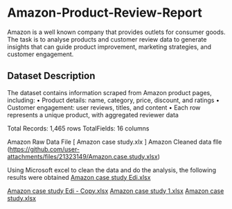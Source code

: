 # Amazon-Product-Review-Report
Amazon is a well known company that provides outlets for consumer goods.
The task is to analyse products and customer review data to generate insights that can
guide product improvement, marketing strategies, and customer engagement.
## Dataset Description
The dataset contains information scraped from Amazon product pages, including:
• Product details: name, category, price, discount, and ratings
• Customer engagement: user reviews, titles, and content
• Each row represents a unique product, with aggregated reviewer data

Total Records: 1,465 rows
TotalFields: 16 columns

Amazon Raw Data File [ Amazon case study.xlx ]
Amazon Cleaned data flle (https://github.com/user-attachments/files/21323149/Amazon.case.study.xlsx)

 Using Microsoft excel to clean the data and do the analysis, the following results were obtained [Amazon case study Edi.xlsx](https://github.com/user-attachments/files/21323162/Amazon.case.study.Edi.xlsx)


[Amazon case study Edi - Copy.xlsx](https://github.com/user-attachments/files/21323289/Amazon.case.study.Edi.-.Copy.xlsx)
[Amazon case study 1.xlsx](https://github.com/user-attachments/files/21323288/Amazon.case.study.1.xlsx)
[Amazon case study.xlsx](https://github.com/user-attachments/files/21323287/Amazon.case.study.xlsx)
